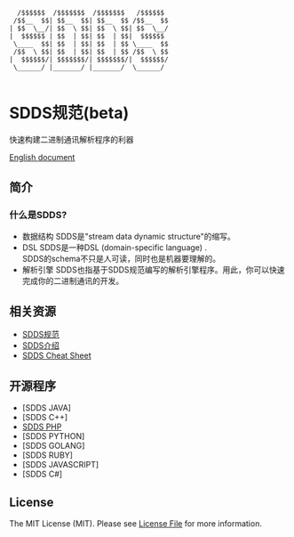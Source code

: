 ﻿```
  /$$$$$$  /$$$$$$$  /$$$$$$$   /$$$$$$ 
 /$$__  $$| $$__  $$| $$__  $$ /$$__  $$
| $$  \__/| $$  \ $$| $$  \ $$| $$  \__/
|  $$$$$$ | $$  | $$| $$  | $$|  $$$$$$ 
 \____  $$| $$  | $$| $$  | $$ \____  $$
 /$$  \ $$| $$  | $$| $$  | $$ /$$  \ $$
|  $$$$$$/| $$$$$$$/| $$$$$$$/|  $$$$$$/
 \______/ |_______/ |_______/  \______/ 
 
```
# SDDS规范(beta)
  
快速构建二进制通讯解析程序的利器
  
[English document](https://github.com/byteferry/sdds)
  
## 简介

### 什么是SDDS?
    
* 数据结构
SDDS是"stream data dynamic structure"的缩写。
* DSL
SDDS是一种DSL (domain-specific language) .  
SDDS的schema不只是人可读，同时也是机器要理解的。   
* 解析引擎 
SDDS也指基于SDDS规范编写的解析引擎程序。用此，你可以快速完成你的二进制通讯的开发。
 

## 相关资源

- [SDDS规范](https://github.com/byteferry/sdds/blob/master/SDDS%20specification%201.0%20Beta.md)
- [SDDS介绍](https://github.com/byteferry/sdds/blob/master/SDDS.pdf)
- [SDDS Cheat Sheet ](https://github.com/byteferry/sdds/blob/master/SDDS%20Cheat%20Sheet.pdf)

## 开源程序

- [SDDS JAVA]
- [SDDS C++]
- [SDDS PHP](https://github.com/byteferry/sdds_php)
- [SDDS PYTHON]
- [SDDS GOLANG]
- [SDDS RUBY]
- [SDDS JAVASCRIPT]
- [SDDS C#]

## License
   
The MIT License (MIT). Please see [License File](LICENSE.md) for more information.
    
